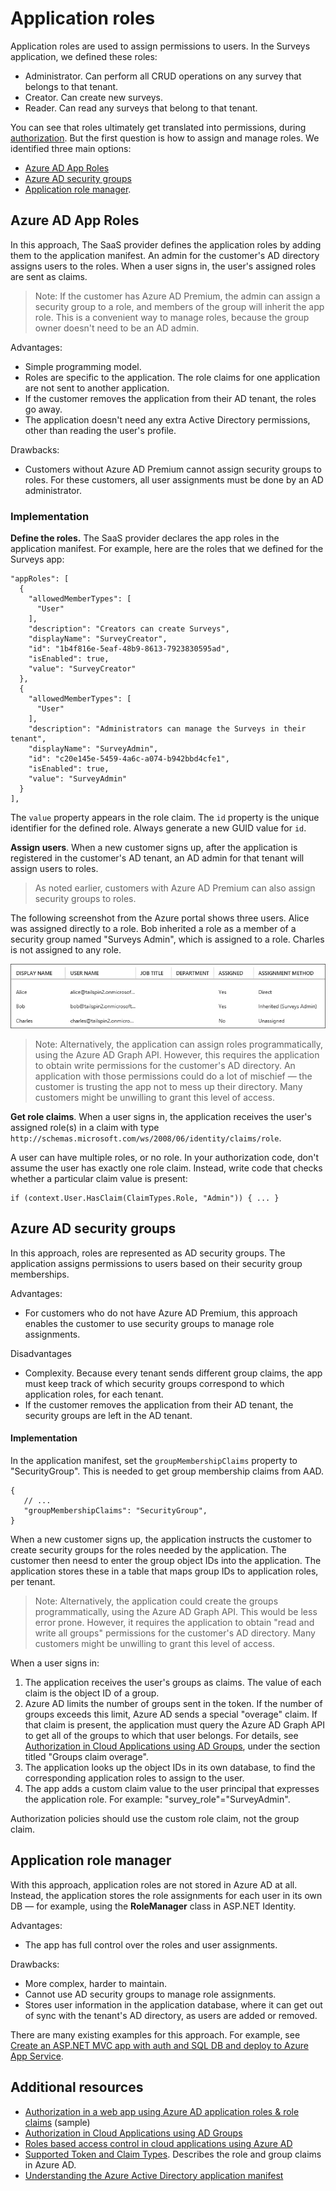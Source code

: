 #  Application roles

Application roles are used to assign permissions to users. In the Surveys application, we defined these roles:

- Administrator. Can perform all CRUD operations on any survey that belongs to that tenant.
- Creator. Can create new surveys.
- Reader. Can read any surveys that belong to that tenant.

You can see that roles ultimately get translated into permissions, during [authorization](07-authorization.md). But the first question is how to assign and manage roles. We identified three main options:

-	[Azure AD App Roles](#azure-ad-app-roles)
-	[Azure AD security groups](#azure-ad-security-groups)
-	[Application role manager](#application-role-manager).

## Azure AD App Roles

In this approach, The SaaS provider defines the application roles by adding them to the application manifest. An admin for the customer's AD directory assigns users to the roles. When a user signs in, the user's assigned roles are sent as claims.

> Note: If the customer has Azure AD Premium, the admin can assign a security group to a role, and members of the group will inherit the app role. This is a convenient way to manage roles, because the group owner doesn't need to be an AD admin.

Advantages:
-	Simple programming model.
-	Roles are specific to the application. The role claims for one application are not sent to another application.
-	If the customer removes the application from their AD tenant, the roles go away.
-	The application doesn't need any extra Active Directory permissions, other than reading the user's profile.

Drawbacks:
-	Customers without Azure AD Premium cannot assign security groups to roles. For these customers, all user assignments must be done by an AD administrator.

### Implementation

**Define the roles.** The SaaS provider declares the app roles in the application manifest. For example, here are the roles that we defined for the Surveys app:

    "appRoles": [
      {
        "allowedMemberTypes": [
          "User"
        ],
        "description": "Creators can create Surveys",
        "displayName": "SurveyCreator",
        "id": "1b4f816e-5eaf-48b9-8613-7923830595ad",
        "isEnabled": true,
        "value": "SurveyCreator"
      },
      {
        "allowedMemberTypes": [
          "User"
        ],
        "description": "Administrators can manage the Surveys in their tenant",
        "displayName": "SurveyAdmin",
        "id": "c20e145e-5459-4a6c-a074-b942bbd4cfe1",
        "isEnabled": true,
        "value": "SurveyAdmin"
      }
    ],

The `value`  property appears in the role claim. The `id` property is the unique identifier for the defined role. Always generate a new GUID value for `id`.

**Assign users**. When a new customer signs up, after the application is registered in the customer's AD tenant, an AD admin for that tenant will assign users to roles.

>	As noted earlier, customers with Azure AD Premium can also assign security groups to roles.

The following screenshot from the Azure portal shows three users. Alice was assigned directly to a role. Bob inherited a role as a member of a security group named "Surveys Admin", which is assigned to a role. Charles is not assigned to any role.

![Assigned users](media/authorization/role-assignments.png)

> Note: Alternatively, the application can assign roles programmatically, using the Azure AD Graph API.  However, this requires the application to obtain write permissions for the customer's AD directory. An application with those permissions could do a lot of mischief &mdash; the customer is trusting the app not to mess up their directory. Many customers might be unwilling to grant this level of access.

**Get role claims**. When a user signs in, the application receives the user's assigned role(s) in a claim with type `http://schemas.microsoft.com/ws/2008/06/identity/claims/role`.  

A user can have multiple roles, or no role. In your authorization code, don't assume the user has exactly one role claim. Instead, write code that checks whether a particular claim value is present:

    if (context.User.HasClaim(ClaimTypes.Role, "Admin")) { ... }

## Azure AD security groups

In this approach, roles are represented as AD security groups. The application assigns permissions to users based on their security group memberships.

Advantages:
-	For customers who do not have Azure AD Premium, this approach enables the customer to use security groups to manage role assignments.

Disadvantages
-	Complexity. Because every tenant sends different group claims, the app must keep track of which security groups correspond to which application roles, for each tenant.
-	If the customer removes the application from their AD tenant, the security groups are left in the AD tenant.

#### Implementation

In the application manifest, set the `groupMembershipClaims` property to "SecurityGroup". This is needed to get group membership claims from AAD.

    {
       // ...
       "groupMembershipClaims": "SecurityGroup",
    }

When a new customer signs up, the application instructs the customer to create security groups for the roles needed by the application. The customer then neesd to enter the group object IDs into the application. The application stores these in a table that maps group IDs to application roles, per tenant.

> Note: Alternatively, the application could create the groups programmatically, using the Azure AD Graph API.  This would be less error prone. However, it requires the application to obtain "read and write all groups" permissions for the customer's AD directory. Many customers might be unwilling to grant this level of access.

When a user signs in:

1.	The application receives the user's groups as claims. The value of each claim is the object ID of a group.
2.	Azure AD limits the number of groups sent in the token. If the number of groups exceeds this limit, Azure AD sends a special "overage" claim. If that claim is present, the application must query the Azure AD Graph API to get all of the groups to which that user belongs. For details, see [Authorization in Cloud Applications using AD Groups](http://www.dushyantgill.com/blog/2014/12/10/authorization-cloud-applications-using-ad-groups/), under the section titled "Groups claim overage".
3.	The application looks up the object IDs in its own database, to find the corresponding application roles to assign to the user.
4.	The app adds a custom claim value to the user principal that expresses the application role. For example: "survey_role"="SurveyAdmin".

Authorization policies should use the custom role claim, not the group claim.

## Application role manager

With this approach, application roles are not stored in Azure AD at all. Instead, the application stores the role assignments for each user in its own DB &mdash; for example, using the **RoleManager** class in ASP.NET Identity.

Advantages:
-	The app has full control over the roles and user assignments.

Drawbacks:
-	More complex, harder to maintain.
- Cannot use AD security groups to manage role assignments.
- Stores user information in the application database, where it can get out of sync with the tenant's AD directory, as users are added or removed.   

There are many existing examples for this approach. For example, see [Create an ASP.NET MVC app with auth and SQL DB and deploy to Azure App Service](https://azure.microsoft.com/en-us/documentation/articles/web-sites-dotnet-deploy-aspnet-mvc-app-membership-oauth-sql-database/).


## Additional resources

-	[Authorization in a web app using Azure AD application roles & role claims](https:\azure.microsoft.com\en-us\documentation\samples\active-directory-dotnet-webapp-roleclaims) (sample)
-	[Authorization in Cloud Applications using AD Groups](http://www.dushyantgill.com/blog/2014/12/10/authorization-cloud-applications-using-ad-groups/)
-	[Roles based access control in cloud applications using Azure AD](http://www.dushyantgill.com/blog/2014/12/10/roles-based-access-control-in-cloud-applications-using-azure-ad/)
-	[Supported Token and Claim Types](https://azure.microsoft.com/en-us/documentation/articles/active-directory-token-and-claims/).  Describes the role and group claims in Azure AD.
-	[Understanding the Azure Active Directory application manifest](https://azure.microsoft.com/en-us/documentation/articles/active-directory-application-manifest/)
